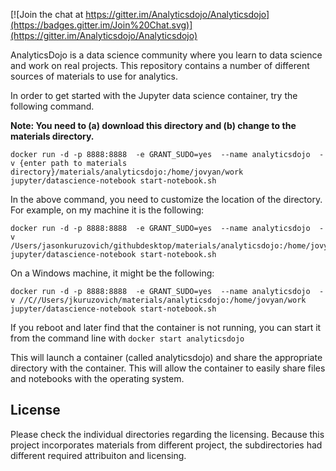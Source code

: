 

[![Join the chat at https://gitter.im/Analyticsdojo/Analyticsdojo](https://badges.gitter.im/Join%20Chat.svg)](https://gitter.im/Analyticsdojo/Analyticsdojo)

AnalyticsDojo is a data science community where you learn to data science and work on real projects. This repository contains a number of different sources of materials to use for analytics.

In order to get started with the Jupyter data science container, try the following command. 

**Note: You need to (a) download this directory and (b) change to the materials directory.**

```
docker run -d -p 8888:8888  -e GRANT_SUDO=yes  --name analyticsdojo  -v {enter path to materials directory}/materials/analyticsdojo:/home/jovyan/work jupyter/datascience-notebook start-notebook.sh
```
In the above command, you need to customize the location of the directory.  For example, on my machine it is the following:
```
docker run -d -p 8888:8888  -e GRANT_SUDO=yes  --name analyticsdojo  -v /Users/jasonkuruzovich/githubdesktop/materials/analyticsdojo:/home/jovyan/work jupyter/datascience-notebook start-notebook.sh
```
On a Windows machine, it might be the following:
```
docker run -d -p 8888:8888  -e GRANT_SUDO=yes  --name analyticsdojo  -v //C//Users/jkuruzovich/materials/analyticsdojo:/home/jovyan/work jupyter/datascience-notebook start-notebook.sh
```
If you reboot and later find that the container is not running, you can start it from the command line with 
```docker start analyticsdojo```

This will launch a container (called analyticsdojo) and share the appropriate directory with the container.  This will allow the container to easily share files and notebooks with the operating system.

License
-------
Please check the individual directories regarding the licensing.  Because this project incorporates materials from different project, the subdirectories had different required attribuiton and licensing. 

